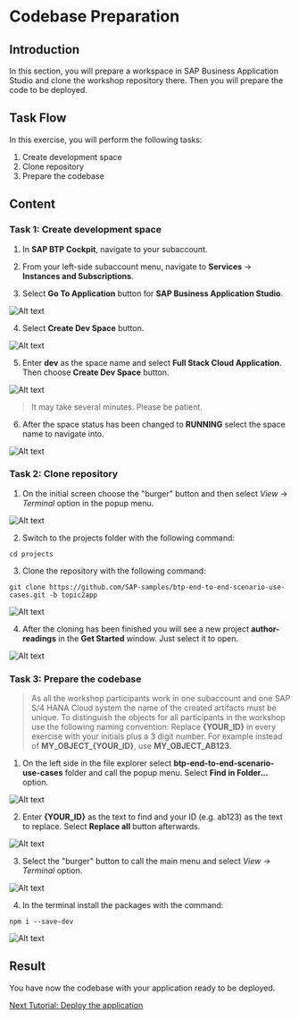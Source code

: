 # Codebase Preparation

## Introduction 

In this section, you will prepare a workspace in SAP Business Application Studio and clone the workshop repository there. Then you will prepare the code to be deployed.

## Task Flow  

In this exercise, you will perform the following tasks:

1. Create development space
2. Clone repository
3. Prepare the codebase

## Content

### Task 1: Create development space

1. In **SAP BTP Cockpit**, navigate to your subaccount.

2. From your left-side subaccount menu, navigate to **Services** &rarr; **Instances and Subscriptions**.

3. Select **Go To Application** button for **SAP Business Application Studio**.

  ![Alt text](img/0010-open-bas.png) 

4. Select **Create Dev Space** button.

  ![Alt text](img/0020-create-dev-space.png) 

5. Enter **dev** as the space name and select **Full Stack Cloud Application**. Then choose **Create Dev Space** button.

  ![Alt text](img/0030-create-dev-space.png)

> It may take several minutes. Please be patient.

6. After the space status has been changed to **RUNNING** select the space name to navigate into.
 
  ![Alt text](img/0040-dev-space-running.png) 

### Task 2: Clone repository

1. On the initial screen choose the "burger" button and then select *View* &rarr; *Terminal* option in the popup menu.

  ![Alt text](img/0050-open-terminal.png) 

2. Switch to the projects folder with the following command:

~~~cli
cd projects
~~~

3. Clone the repository with the following command:

  ```url
  git clone https://github.com/SAP-samples/btp-end-to-end-scenario-use-cases.git -b topic2app
  ```

  ![Alt text](img/0060-git-clone-url.png) 

4. After the cloning has been finished you will see a new project **author-readings** in the **Get Started** window. Just select it to open.

  ![Alt text](img/0070-open-project.png) 

### Task 3: Prepare the codebase

> As all the workshop participants work in one subaccount and one SAP S/4 HANA Cloud system the name of the created artifacts must be unique. To distinguish the objects for all participants in the workshop use the following naming convention: Replace **{YOUR_ID}** in every exercise with your initials plus a 3 digit number. For example instead of **MY_OBJECT_{YOUR_ID}**, use **MY_OBJECT_AB123**. 

1. On the left side in the file explorer select **btp-end-to-end-scenario-use-cases** folder and call the popup menu. Select **Find in Folder...** option.

  ![Alt text](img/0080-find-in-folder.png) 

2. Enter **{YOUR_ID}** as the text to find and your ID (e.g. ab123) as the text to replace. Select **Replace all** button afterwards.

  ![Alt text](img/0090-replace-id.png) 

3. Select the "burger" button to call the main menu and select *View* &rarr; *Terminal* option.

  ![Alt text](img/0100-view-terminal.png) 

4. In the terminal install the packages with the command:

  ```cli
  npm i --save-dev
  ```

  ![Alt text](img/0110-npm-install.png)

## Result

You have now the codebase with your application ready to be deployed.

[Next Tutorial: Deploy the application](./deploy.md)

